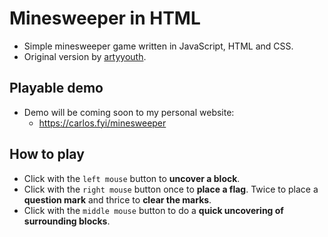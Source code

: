 # Minesweeper in HTML

- Simple minesweeper game written in JavaScript, HTML and CSS.
- Original version by [artyyouth](https://github.com/artyyouth/minesweeper).

## Playable demo

- Demo will be coming soon to my personal website:
  - https://carlos.fyi/minesweeper

## How to play

- Click with the `left mouse` button to **uncover a block**.
- Click with the `right mouse` button once to **place a flag**. Twice to place a **question mark** and thrice to **clear the marks**.
- Click with the `middle mouse` button to do a **quick uncovering of surrounding blocks**.